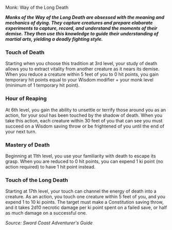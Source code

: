 Monk: Way of the Long Death

**_Monks of the Way of the Long Death are obsessed with the meaning and mechanics of dying. They capture creatures and prepare elaborate experiments to capture, record, and understand the moments of their demise. They then use this knowledge to guide their understanding of martial arts, yielding a deadly fighting style._**

### Touch of Death

Starting when you choose this tradition at 3rd level, your study of death allows you to extract vitality from another creature as it nears its demise. When you reduce a creature within 5 feet of you to 0 hit points, you gain temporary hit points equal to your Wisdom modifier + your monk level (minimum of 1 temporary hit point).

### Hour of Reaping

At 6th level, you gain the ability to unsettle or terrify those around you as an action, for your soul has been touched by the shadow of death. When you take this action, each creature within 30 feet of you that can see you must succeed on a Wisdom saving throw or be frightened of you until the end of your next turn.

### Mastery of Death

Beginning at 11th level, you use your familiarity with death to escape its grasp. When you are reduced to 0 hit points, you can expend 1 ki point (no action required) to have 1 hit point instead.

### Touch of the Long Death

Starting at 17th level, your touch can channel the energy of death into a creature. As an action, you touch one creature within 5 feet of you, and you expend 1 to 10 ki points. The target must make a Constitution saving throw, and it takes 2d10 necrotic damage per ki point spent on a failed save, or half as much damage on a successful one.

*Source: Sword Coast Adventurer's Guide*
